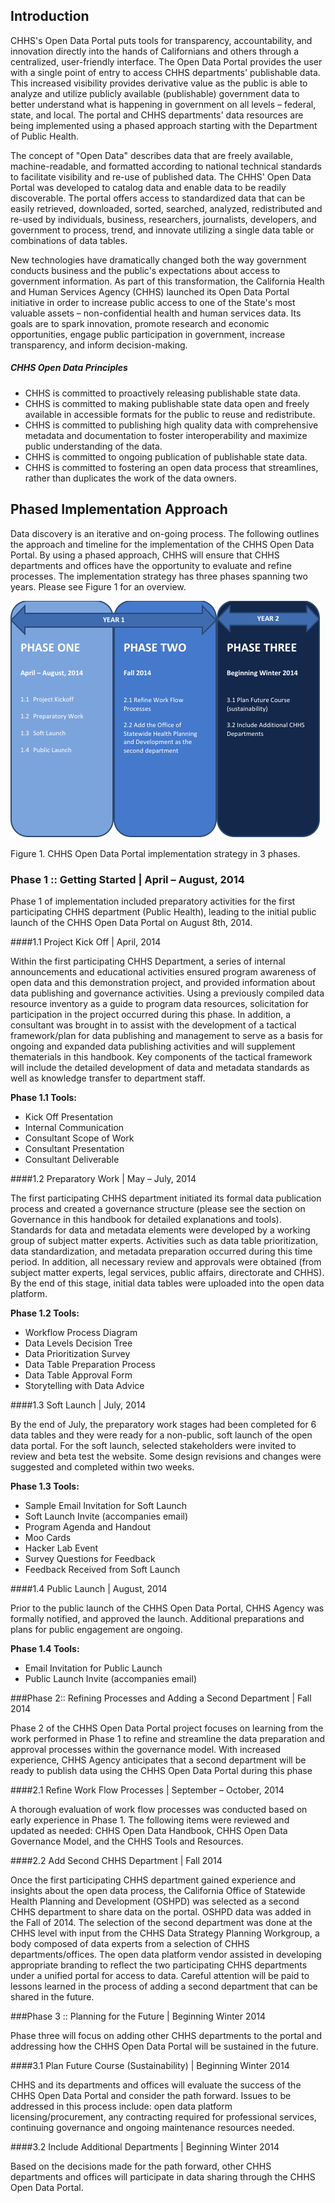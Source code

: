 ## Introduction

CHHS's Open Data Portal puts tools for transparency, accountability, and innovation directly into the hands of Californians and others through a centralized, user-friendly interface. The Open Data Portal provides the user with a single point of entry to access CHHS departments' publishable data. This increased visibility provides derivative value as the public is able to analyze and utilize publicly available (publishable) government data to better understand what is happening in government on all levels – federal, state, and local. The portal and CHHS departments' data resources are being implemented using a phased approach starting with the Department of Public Health.

The concept of "Open Data" describes data that are freely available, machine-readable, and formatted according to national technical standards to facilitate visibility and re-use of published data. The CHHS' Open Data Portal was developed to catalog data and enable data to be readily discoverable. The portal offers access to standardized data that can be easily retrieved, downloaded, sorted, searched, analyzed, redistributed and re-used by individuals, business, researchers, journalists, developers, and government to process, trend, and innovate utilizing a single data table or combinations of data tables.

New technologies have dramatically changed both the way government conducts business and the public's expectations about access to government information. As part of this transformation, the California Health and Human Services Agency (CHHS) launched its Open Data Portal initiative in order to increase public access to one of the State's most valuable assets – non-confidential health and human services data. Its goals are to spark innovation, promote research and economic opportunities, engage public participation in government, increase transparency, and inform decision-making.

##### CHHS Open Data Principles

- CHHS is committed to proactively releasing publishable state data.
- CHHS is committed to making publishable state data open and freely available in accessible formats for the public to reuse and redistribute.
- CHHS is committed to publishing high quality data with comprehensive metadata and documentation to foster interoperability and maximize public understanding of the data.
- CHHS is committed to ongoing publication of publishable state data.
- CHHS is committed to fostering an open data process that streamlines, rather than duplicates the work of the data owners.

## Phased Implementation Approach

Data discovery is an iterative and on-going process. The following outlines the approach and timeline for the implementation of the CHHS Open Data Portal. By using a phased approach, CHHS will ensure that CHHS departments and offices have the opportunity to evaluate and refine processes. The implementation strategy has three phases spanning two years. Please see Figure 1 for an overview.

![Figure 1. CHHS Open Data Portal implementation strategy in 3 phases.](images/figure_01.png "Figure 1. CHHS Open Data Portal implementation strategy in 3 phases.")

Figure 1. CHHS Open Data Portal implementation strategy in 3 phases.

### Phase 1 :: Getting Started | April – August, 2014
Phase 1 of implementation included preparatory activities for the first participating CHHS department (Public Health), leading to the initial public launch of the CHHS Open Data Portal on August 8th, 2014. 

####1.1 Project Kick Off | April, 2014

Within the first participating CHHS Department, a series of internal announcements and educational activities ensured program awareness of open data and this demonstration project, and provided information about data publishing and governance activities. Using a previously compiled data resource inventory as a guide to program data resources, solicitation for participation in the project occurred during this phase. In addition, a consultant was brought in to assist with the development of a tactical framework/plan for data publishing and management to serve as a basis for ongoing and expanded data publishing activities and will supplement thematerials in this handbook. Key components of the tactical framework will include the detailed development of data and metadata standards as well as knowledge transfer to department staff.

**Phase 1.1 Tools:**

- Kick Off Presentation
- Internal Communication 
- Consultant Scope of Work
- Consultant Presentation
- Consultant Deliverable

####1.2 Preparatory Work | May – July, 2014

The first participating CHHS department initiated its formal data publication process and created a governance structure (please see the section on Governance in this handbook for detailed explanations and tools). Standards for data and metadata elements were developed by a working group of subject matter experts. Activities such as data table prioritization, data standardization, and metadata preparation occurred during this time period. In addition, all necessary review and approvals were obtained (from subject matter experts, legal services, public affairs, directorate and CHHS). By the end of this stage, initial data tables were uploaded into the open data platform.

**Phase 1.2 Tools:**

- Workflow Process Diagram
- Data Levels Decision Tree
- Data Prioritization Survey
- Data Table Preparation Process
- Data Table Approval Form
- Storytelling with Data Advice

####1.3 Soft Launch | July, 2014

By the end of July, the preparatory work stages had been completed for 6 data tables and they were ready for a non-public, soft launch of the open data portal. For the soft launch, selected stakeholders were invited to review and beta test the website. Some design revisions and changes were suggested and completed within two weeks.

**Phase 1.3 Tools:**

- Sample Email Invitation for Soft Launch
- Soft Launch Invite (accompanies email)
- Program Agenda and Handout
- Moo Cards
- Hacker Lab Event
- Survey Questions for Feedback
- Feedback Received from Soft Launch

####1.4 Public Launch | August, 2014

Prior to the public launch of the CHHS Open Data Portal, CHHS Agency was formally notified, and approved the launch. Additional preparations and plans for public engagement are ongoing.

**Phase 1.4 Tools:**

- Email Invitation for Public Launch
- Public Launch Invite (accompanies email)

###Phase 2:: Refining Processes and Adding a Second Department | Fall 2014

Phase 2 of the CHHS Open Data Portal project focuses on learning from the work performed in Phase 1 to refine and streamline the data preparation and approval processes within the governance model. With increased experience, CHHS Agency anticipates that a second department will be ready to publish data using the CHHS Open Data Portal during this phase

####2.1 Refine Work Flow Processes | September – October, 2014

A thorough evaluation of work flow processes was conducted based on early experience in Phase 1. The following items were reviewed and updated as needed: CHHS Open Data Handbook, CHHS Open Data Governance Model, and the CHHS Tools and Resources.

####2.2 Add Second CHHS Department | Fall 2014

Once the first participating CHHS department gained experience and insights about the open data process, the California Office of Statewide Health Planning and Development (OSHPD) was selected as a second CHHS department to share data on the portal. OSHPD data was added in the Fall of 2014. The selection of the second department was done at the CHHS level with input from the CHHS Data Strategy Planning Workgroup, a body composed of data experts from a selection of CHHS departments/offices. The open data platform vendor assisted in developing appropriate branding to reflect the two participating CHHS departments under a unified portal for access to data. Careful attention will be paid to lessons learned in the process of adding a second department that can be shared in the future.

###Phase 3 :: Planning for the Future | Beginning Winter 2014

Phase three will focus on adding other CHHS departments to the portal and addressing how the CHHS Open Data Portal will be sustained in the future.

####3.1 Plan Future Course (Sustainability) | Beginning Winter 2014

CHHS and its departments and offices will evaluate the success of the CHHS Open Data Portal and consider the path forward. Issues to be addressed in this process include: open data platform licensing/procurement, any contracting required for professional services, continuing governance and ongoing maintenance resources needed.

####3.2 Include Additional Departments | Beginning Winter 2014

Based on the decisions made for the path forward, other CHHS departments and offices will participate in data sharing through the CHHS Open Data Portal.
